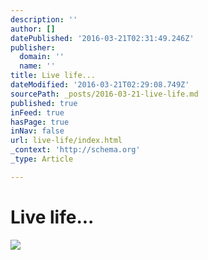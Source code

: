 ```yaml
---
description: ''
author: []
datePublished: '2016-03-21T02:31:49.246Z'
publisher:
  domain: ''
  name: ''
title: Live life...
dateModified: '2016-03-21T02:29:08.749Z'
sourcePath: _posts/2016-03-21-live-life.md
published: true
inFeed: true
hasPage: true
inNav: false
url: live-life/index.html
_context: 'http://schema.org'
_type: Article

---
```

# Live life...
![](https://the-grid-user-content.s3-us-west-2.amazonaws.com/04f20b78-e377-46cb-835e-878da0fc6225.png)